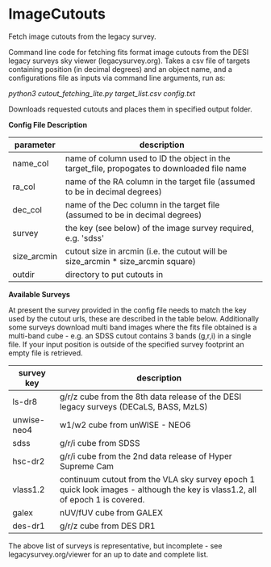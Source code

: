# ImageCutouts
Fetch image cutouts from the legacy survey.

Command line code for fetching fits format image cutouts from the DESI legacy surveys sky viewer (legacysurvey.org).
Takes a csv file of targets containing position (in decimal degrees) and an object name, and a configurations file as inputs via command line arguments, run as:

*python3 cutout_fetching_lite.py target_list.csv config.txt*

Downloads requested cutouts and places them in specified output folder.



**Config File Description**

parameter | description
----------|------------
name_col | name of column used to ID the object in the target_file, propogates to downloaded file name
ra_col | name of the RA column in the target file (assumed to be in decimal degrees)
dec_col | name of the Dec column in the target file (assumed to be in decimal degrees)
survey | the key (see below) of the image survey required, e.g. 'sdss'
size_arcmin | cutout size in arcmin (i.e. the cutout will be size_arcmin * size_arcmin square)
outdir | directory to put cutouts in


**Available Surveys**

At present the survey provided in the config file needs to match the key used by the cutout urls, these are described in the table below.
Additionally some surveys download multi band images where the fits file obtained is a multi-band cube - e.g. an SDSS cutout contains 3 bands (g,r,i) in a single file.
If your input position is outside of the specified survey footprint an empty file is retrieved.


survey key | description
----------|------------
ls-dr8 | g/r/z cube from the 8th data release of the DESI legacy surveys (DECaLS, BASS, MzLS)
unwise-neo4 | w1/w2 cube from unWISE - NEO6
sdss | g/r/i cube from SDSS
hsc-dr2 | g/r/i cube from the 2nd data release of Hyper Supreme Cam
vlass1.2 | continuum cutout from the VLA sky survey epoch 1 quick look images - although the key is vlass1.2, all of epoch 1 is covered.
galex | nUV/fUV cube from GALEX
des-dr1 | g/r/z cube from DES DR1


The above list of surveys is representative, but incomplete - see legacysurvey.org/viewer for an up to date and complete list.
